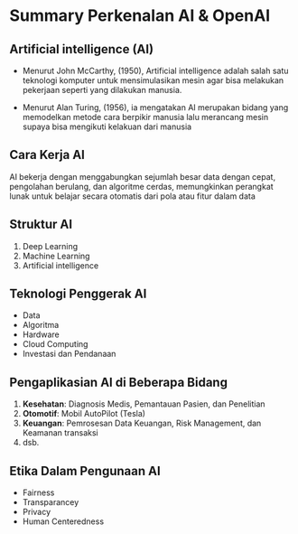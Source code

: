 # Summary Perkenalan AI & OpenAI

## Artificial intelligence (AI)

- Menurut John McCarthy, (1950), Artificial intelligence adalah salah satu teknologi komputer untuk mensimulasikan mesin agar bisa melakukan pekerjaan seperti yang dilakukan manusia.

- Menurut Alan Turing, (1956), ia mengatakan AI merupakan bidang yang memodelkan metode cara berpikir manusia lalu merancang mesin supaya bisa mengikuti kelakuan dari manusia

## Cara Kerja AI

AI bekerja dengan menggabungkan sejumlah besar data dengan cepat, pengolahan berulang, dan algoritme cerdas, memungkinkan perangkat lunak untuk belajar secara otomatis dari pola atau fitur dalam data

## Struktur AI

1. Deep Learning
2. Machine Learning
3. Artificial intelligence

## Teknologi Penggerak AI

- Data
- Algoritma
- Hardware
- Cloud Computing
- Investasi dan Pendanaan

## Pengaplikasian AI di Beberapa Bidang

1. **Kesehatan**: Diagnosis Medis, Pemantauan Pasien, dan Penelitian
2. **Otomotif**: Mobil AutoPilot (Tesla)
3. **Keuangan**: Pemrosesan Data Keuangan, Risk Management, dan Keamanan transaksi
4. dsb.

## Etika Dalam Pengunaan AI

- Fairness
- Transparancey
- Privacy
- Human Centeredness
